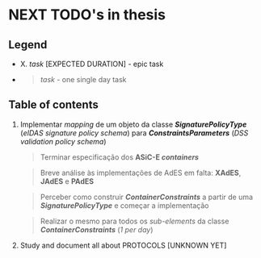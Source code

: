 # NEXT TODO's in thesis


## Legend

 * X. *task* [EXPECTED DURATION] - epic task
 * > *task* - one single day task

## Table of contents

1. Implementar *mapping* de um objeto da classe ***SignaturePolicyType*** (*eIDAS signature policy schema*) para ***ConstraintsParameters*** (*DSS validation policy schema*)
    > Terminar especificação dos **ASiC-E *containers***

    > Breve análise às implementações de AdES em falta: **XAdES**, **JAdES** e **PAdES**

    > Perceber como construir ***ContainerConstraints*** a partir de uma ***SignaturePolicyType*** e começar a implementação

    > Realizar o mesmo para todos os *sub-elements* da classe ***ContainerConstraints*** (*1 per day*)

 
2. Study and document all about PROTOCOLS [UNKNOWN YET]